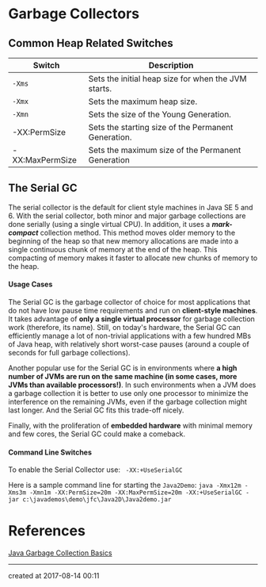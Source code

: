 # Garbage Collectors

## Common Heap Related Switches

| **Switch**      | **Description**                          |
| --------------- | ---------------------------------------- |
| `-Xms`          | Sets the initial heap size for when the JVM starts. |
| `-Xmx`          | Sets the maximum heap size.              |
| `-Xmn`          | Sets the size of the Young Generation.   |
| -XX:PermSize    | Sets the starting size of the Permanent Generation. |
| -XX:MaxPermSize | Sets the maximum size of the Permanent Generation |



## The Serial GC

The serial collector is the default for client style machines in Java SE 5 and 6. With the serial collector, both minor and major garbage collections are done serially (using a single virtual CPU). In addition, it uses a ***mark-compact*** collection method. This method moves older memory to the beginning of the heap so that new memory allocations are made into a single continuous chunk of memory at the end of the heap. This compacting of memory makes it faster to allocate new chunks of memory to the heap.

#### Usage Cases

The Serial GC is the garbage collector of choice for most applications that do not have low pause time requirements and run on **client-style machines**. It takes advantage of **only a single virtual processor** for garbage collection work (therefore, its name). Still, on today's hardware, the Serial GC can efficiently manage a lot of non-trivial applications with a few hundred MBs of Java heap, with relatively short worst-case pauses (around a couple of seconds for full garbage collections).

Another popular use for the Serial GC is in environments where **a high number of JVMs are run on the same machine (in some cases, more JVMs than available processors!)**. In such environments when a JVM does a garbage collection it is better to use only one processor to minimize the interference on the remaining JVMs, even if the garbage collection might last longer. And the Serial GC fits this trade-off nicely.

Finally, with the proliferation of **embedded hardware** with minimal memory and few cores, the Serial GC could make a comeback.

#### Command Line Switches

To enable the Serial Collector use:
` -XX:+UseSerialGC`

Here is a sample command line for starting the `Java2Demo`:
 `java -Xmx12m -Xms3m -Xmn1m -XX:PermSize=20m -XX:MaxPermSize=20m -XX:+UseSerialGC -jar c:\javademos\demo\jfc\Java2D\Java2demo.jar`























# References

[Java Garbage Collection Basics](http://www.oracle.com/webfolder/technetwork/tutorials/obe/java/gc01/index.html)

---

created at 2017-08-14 00:11